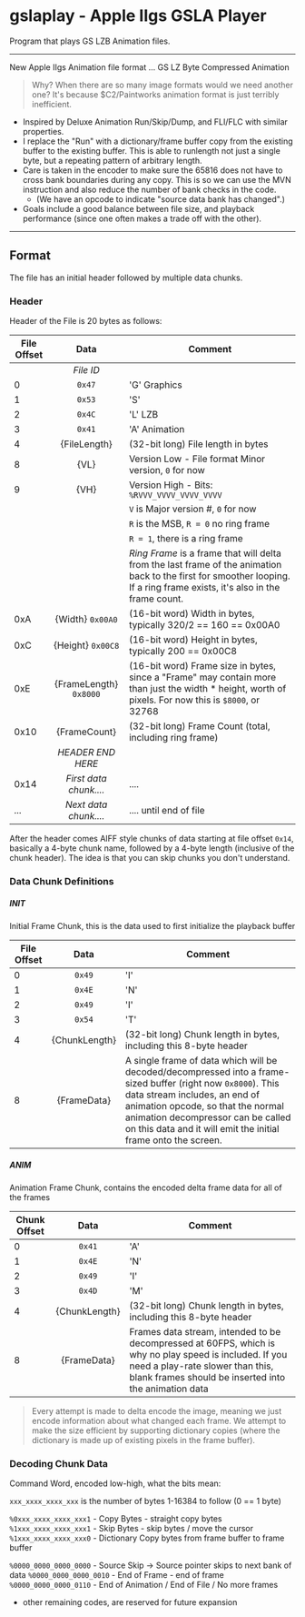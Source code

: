 # gslaplay - Apple IIgs GSLA Player

Program that plays GS LZB Animation files.

-----
New Apple IIgs Animation file format ... GS LZ Byte Compressed Animation
> Why?  When there are so many image formats would we need another one?
> It's because $C2/Paintworks animation format is just terribly inefficient.

- Inspired by Deluxe Animation Run/Skip/Dump, and FLI/FLC with similar properties.
- I replace the "Run" with a dictionary/frame buffer copy from the existing buffer to the existing buffer.   This is able to runlength not just a single byte, but a repeating pattern of arbitrary length.
- Care is taken in the encoder to make sure the 65816 does not have to cross bank boundaries during any copy.  This is so we can use the MVN instruction and also reduce the number of bank checks in the code.
  - (We have an opcode to indicate "source data bank has changed".)
- Goals include a good balance between file size, and playback performance (since one often makes a trade off with the other).

-----


## Format
The file has an initial header followed by multiple data chunks.

### Header

Header of the File is 20 bytes as follows:

File Offset | Data                   |  Comment
------------|:----------------------:|------------------------------------
|           | _File ID_              | 
0           | `0x47`                 |  'G'  Graphics
1           | `0x53`                 |  'S' 
2           | `0x4C`                 |  'L'  LZB
3           | `0x41`                 |  'A'  Animation
4           | {FileLength}           | (32-bit long) File length in bytes
8           | {VL}                   | Version Low - File format Minor version, `0` for now
9           | {VH}                   | Version High - Bits:  ```%RVVV_VVVV_VVVV_VVVV```
|			|                        |  `V` is Major version #, `0` for now
|			|                        |  `R` is the MSB,  `R = 0` no ring frame
|			|                        |  `R = 1`, there is a ring frame
|			|		                 | _Ring Frame_ is a frame that will delta from the last frame of the animation back to the first for smoother looping.  If a ring frame exists, it's also in the frame count.
0xA			| {Width}  `0x00A0`      | (16-bit word) Width in bytes, typically 320/2 == 160 == 0x00A0
0xC			| {Height} `0x00C8`      | (16-bit word) Height in bytes, typically 200 == 0x00C8
0xE         | {FrameLength} `0x8000` | (16-bit word) Frame size in bytes, since a "Frame" may contain more than just the width * height, worth of pixels. For now this is `$8000`, or 32768
0x10        | {FrameCount}           | (32-bit long) Frame Count (total, including ring frame)
|           | _HEADER END HERE_      | 
0x14        | _First data chunk...._ | .... 
...         | _Next data chunk...._  | .... until end of file


After the header comes AIFF style chunks of data starting at file offset `0x14`, basically a 4-byte chunk name, followed by a 4-byte length (inclusive of the chunk header). The idea is that you can skip chunks you don't understand.


### Data Chunk Definitions
##### INIT
Initial Frame Chunk, this is the data used to first initialize the playback buffer

File Offset | Data                   |  Comment
------------|:----------------------:|------------------------------------
0           | `0x49`                 |  'I'
1           | `0x4E`                 |  'N'
2           | `0x49`                 |  'I'
3           | `0x54`                 |  'T'
4           | {ChunkLength}          | (32-bit long) Chunk length in bytes, including this 8-byte header
8           | {FrameData}            | A single frame of data which will be decoded/decompressed into a frame-sized buffer (right now `0x8000`). This data stream includes, an end of animation opcode, so that the normal animation decompressor can be called on this data and it will emit the initial frame onto the screen.

##### ANIM
Animation Frame Chunk, contains the encoded delta frame data for all of the frames

Chunk Offset| Data                   |  Comment
------------|:----------------------:|------------------------------------
0           | `0x41`                 |  'A'
1           | `0x4E`                 |  'N'
2           | `0x49`                 |  'I'
3           | `0x4D`                 |  'M'
4           | {ChunkLength}          | (32-bit long) Chunk length in bytes, including this 8-byte header
8           | {FrameData}            | Frames data stream, intended to be decompressed at 60FPS, which is why no play speed is included. If you need a play-rate slower than this, blank frames should be inserted into the animation data

> Every attempt is made to delta encode the image,  meaning we just encode information about what changed each frame.  We attempt to make the size efficient by supporting dictionary copies (where the dictionary is made up of existing pixels in the frame buffer).

### Decoding Chunk Data

Command Word, encoded low-high, what the bits mean:

`xxx_xxxx_xxxx_xxx` is the number of bytes 1-16384 to follow (0 == 1 byte)

`%0xxx_xxxx_xxxx_xxx1` - Copy Bytes - straight copy bytes
`%1xxx_xxxx_xxxx_xxx1` - Skip Bytes - skip bytes / move the cursor
`%1xxx_xxxx_xxxx_xxx0` - Dictionary Copy bytes from frame buffer to frame buffer

`%0000_0000_0000_0000` - Source Skip -> Source pointer skips to next bank of data
`%0000_0000_0000_0010` - End of Frame - end of frame
`%0000_0000_0000_0110` - End of Animation / End of File / No more frames

- other remaining codes, are reserved for future expansion
